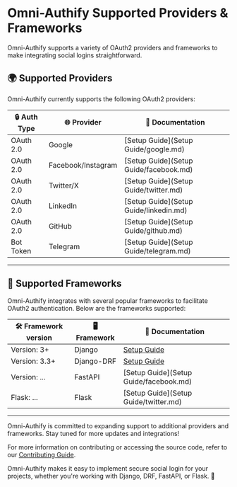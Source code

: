# Omni-Authify Supported Providers & Frameworks

Omni-Authify supports a variety of OAuth2 providers and frameworks to make integrating social logins straightforward.

## 🌍 Supported Providers

Omni-Authify currently supports the following OAuth2 providers:

| 🔒 Auth Type | 🌐 Provider         | 📖 Documentation                     |
|--------------|--------------------|--------------------------------------|
| OAuth 2.0    | Google             | [Setup Guide](Setup Guide/google.md) |
| OAuth 2.0    | Facebook/Instagram | [Setup Guide](Setup Guide/facebook.md) |
| OAuth 2.0    | Twitter/X          | [Setup Guide](Setup Guide/twitter.md)  |
| OAuth 2.0    | LinkedIn           | [Setup Guide](Setup Guide/linkedin.md) |
| OAuth 2.0    | GitHub             | [Setup Guide](Setup Guide/github.md)   |
| Bot Token    | Telegram           | [Setup Guide](Setup Guide/telegram.md) |

---

## 🧰 Supported Frameworks

Omni-Authify integrates with several popular frameworks to facilitate OAuth2 authentication. Below are the frameworks supported:

| 🛠️ Framework version | 🖥️ Framework | 📖 Documentation                         |
|----------------------|--------------|-----------------------------------------|
| Version: 3+          | Django       | [Setup Guide](usage/django.md)          |
| Version: 3.3+        | Django-DRF   | [Setup Guide](usage/django-drf.md)      |
| Version: ...         | FastAPI      | [Setup Guide](Setup Guide/facebook.md)  |
| Flask: ...           | Flask        | [Setup Guide](Setup Guide/twitter.md)   |

---

Omni-Authify is committed to expanding support to additional providers and frameworks. Stay tuned for more updates and integrations!

For more information on contributing or accessing the source code, refer to our [Contributing Guide](../CONTRIBUTING.md).

Omni-Authify makes it easy to implement secure social login for your projects, whether you're working with Django, DRF, FastAPI, or Flask. 🚀


